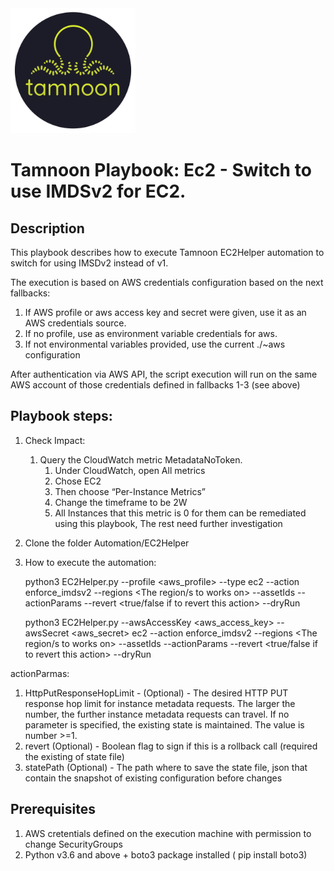 
<img src="../../images/icons/Tamnoon.png" width="200"/>

# Tamnoon Playbook: Ec2 - Switch to use IMDSv2 for EC2.

## Description
This playbook describes how to execute Tamnoon EC2Helper automation to switch for using IMSDv2 instead of v1.

The execution is based on AWS credentials configuration based on the next fallbacks:
1. If AWS profile or aws access key and secret were given, use it as an AWS credentials source.
2. If no profile, use as environment variable credentials for aws.
3. If not environmental variables provided, use the current ./~aws configuration

After authentication via AWS API, the script execution will run on the same AWS account of those credentials defined in fallbacks 1-3 (see above)

## Playbook steps:
1. Check Impact:
   1. Query the CloudWatch metric MetadataNoToken.
      1. Under CloudWatch, open All metrics
      2. Chose EC2
      3. Then choose “Per-Instance Metrics”
      4. Change the timeframe to be 2W
      4. All Instances that this metric is 0 for them can be remediated using this playbook, The rest need further investigation
2. Clone the folder Automation/EC2Helper 
3. How to execute the automation:


    python3 EC2Helper.py --profile <aws_profile> --type ec2 --action enforce_imdsv2  --regions <The region/s to works on> --assetIds <list of instances to remediate>  --actionParams <The action params > --revert <true/false if to revert this action> --dryRun<optional dry run>

    python3 EC2Helper.py --awsAccessKey <aws_access_key> --awsSecret <aws_secret> ec2 --action enforce_imdsv2  --regions <The region/s to works on> --assetIds <list of instances to remediate>  --actionParams <The action params > --revert <true/false if to revert this action> --dryRun<optional dry run>

actionParmas:
1. HttpPutResponseHopLimit - (Optional) - The desired HTTP PUT response hop limit for instance metadata requests. The larger the number, the further instance metadata requests can travel. If no parameter is specified, the existing state is maintained. The value is number >=1.
2. revert (Optional) - Boolean flag to sign if this is a rollback call (required the existing of state file)
3. statePath (Optional) - The path where to save the state file, json that contain the snapshot of existing configuration before changes 
   
   


## Prerequisites 
1. AWS cretentials defined on the execution machine with permission to change SecurityGroups
2. Python v3.6  and above + boto3 package installed ( pip install boto3)


